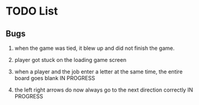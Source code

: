 # TODO List


## Bugs

1. when the game was tied, it blew up and did not finish the game.
2. player got stuck on the loading game screen


5. when a player and the job enter a letter at the same time, the entire board goes blank IN PROGRESS
4. the left right arrows do now always go to the next direction correctly IN PROGRESS
